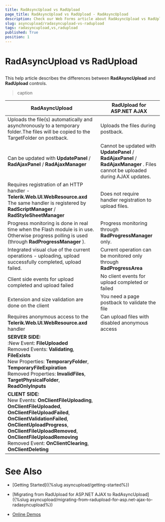 ```yaml
---
title: RadAsyncUpload vs RadUpload
page_title: RadAsyncUpload vs RadUpload - RadAsyncUpload
description: Check our Web Forms article about RadAsyncUpload vs RadUpload.
slug: asyncupload/radasyncupload-vs-radupload
tags: radasyncupload,vs,radupload
published: True
position: 1
---
```


# RadAsyncUpload vs RadUpload

## 

This help article describes the differences between **RadAsyncUpload** and **RadUpload** controls.

>caption  

| RadAsyncUpload | RadUpload for ASP.NET AJAX |
| ------ | ------ |
|Uploads the file(s) automatically and asynchronously to a temporary folder.The files will be copied to the TargetFolder on postback.|Uploads the files during postback.|
|Can be updated with **UpdatePanel** / **RadAjaxPanel** / **RadAjaxManager** |Cannot be updated with **UpdatePanel** / **RadAjaxPanel** / **RadAjaxManager** . Files cannot be uploaded during AJAX updates.|
|Requires registration of an HTTP handler - **Telerik.Web.UI.WebResource.axd** The same handler is registered by **RadScriptManager** / **RadStyleSheetManager** |Does not require handler registration to upload files.|
|Progress monitoring is done in real time when the Flash module is in use. Otherwise progress polling is used (through **RadProgressManager** ).|Progress monitoring through **RadProgressManager** only.|
|Integrated visual clue of the current operations - uploading, upload successfully completed, upload failed.|Current operation can be monitored only through **RadProgressArea** |
|Client side events for upload completed and upload failed|No client events for upload completed or failed|
|Extension and size validation are done on the client|You need a page postback to validate the file|
|Requires anonymous access to the **Telerik.Web.UI.WebResource.axd** handler|Can upload files with disabled anonymous access|
| **SERVER SIDE:** <br> :New Event: **FileUploaded** <br> Removed Events: **Validating**, **FileExists** <br> New Properties: **TemporaryFolder**, **TemporaryFileExpiration** <br> Removed Properties: **InvalidFiles**, **TargetPhysicalFolder**, **ReadOnlyInputs** ||
| **CLIENT SIDE:** <br> New Events: **OnClientFileUploading**, **OnClientFileUploaded**, **OnClientFileUploadFailed**, **OnClientValidationFailed**, **OnClientUploadProgress**, **OnClientFileUploadRemoved**, **OnClientFileUploadRemoving** <br> Removed Event: **OnClientClearing**, **OnClientDeleting** ||

# See Also

 * [Getting Started]({%slug asyncupload/getting-started%})

 * [Migrating from RadUpload for ASP.NET AJAX to RadAsyncUpload]({%slug asyncupload/migrating-from-radupload-for-asp.net-ajax-to-radasyncupload%})

 * [Online Demos](https://demos.telerik.com/aspnet-ajax/asyncupload/examples/overview/defaultcs.aspx)
